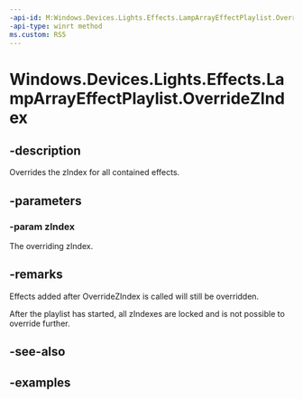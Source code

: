 ```yaml
---
-api-id: M:Windows.Devices.Lights.Effects.LampArrayEffectPlaylist.OverrideZIndex(System.Int32)
-api-type: winrt method
ms.custom: RS5
---
```


<!-- Method syntax.
public void LampArrayEffectPlaylist.OverrideZIndex(Int32 zIndex)
-->

# Windows.Devices.Lights.Effects.LampArrayEffectPlaylist.OverrideZIndex

## -description
Overrides the zIndex for all contained effects.

## -parameters
### -param zIndex
The overriding zIndex.

## -remarks
Effects added after OverrideZIndex is called will still be overridden.

After the playlist has started, all zIndexes are locked and is not possible to override further.

## -see-also

## -examples

